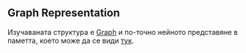 Graph Representation
-------

Изучаваната структура е [Graph](http://en.wikipedia.org/wiki/Graph_%28abstract_data_type%29) и по-точно нейното представяне в паметта, което може да се види [тук](http://visualgo.net/graphds.html).
